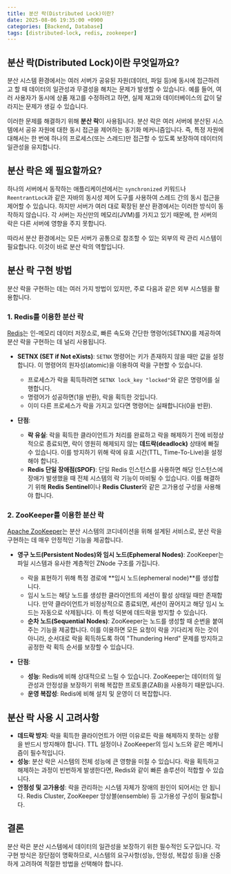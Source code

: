```yaml
---
title: 분산 락(Distributed Lock)이란?
date: 2025-08-06 19:35:00 +0900
categories: [Backend, Database]
tags: [distributed-lock, redis, zookeeper]
---
```


## 분산 락(Distributed Lock)이란 무엇일까요?

분산 시스템 환경에서는 여러 서버가 공유된 자원(데이터, 파일 등)에 동시에 접근하려고 할 때 데이터의 일관성과 무결성을 해치는 문제가 발생할 수 있습니다. 예를 들어, 여러 사용자가 동시에 상품 재고를 수정하려고 하면, 실제 재고와 데이터베이스의 값이 달라지는 문제가 생길 수 있습니다.

이러한 문제를 해결하기 위해 **분산 락**이 사용됩니다. 분산 락은 여러 서버에 분산된 시스템에서 공유 자원에 대한 동시 접근을 제어하는 동기화 메커니즘입니다. 즉, 특정 자원에 대해서는 한 번에 하나의 프로세스(또는 스레드)만 접근할 수 있도록 보장하여 데이터의 일관성을 유지합니다.

## 분산 락은 왜 필요할까요?

하나의 서버에서 동작하는 애플리케이션에서는 `synchronized` 키워드나 `ReentrantLock`과 같은 자바의 동시성 제어 도구를 사용하여 스레드 간의 동시 접근을 제어할 수 있습니다. 하지만 서버가 여러 대로 확장된 분산 환경에서는 이러한 방식이 동작하지 않습니다. 각 서버는 자신만의 메모리(JVM)를 가지고 있기 때문에, 한 서버의 락은 다른 서버에 영향을 주지 못합니다.

따라서 분산 환경에서는 모든 서버가 공통으로 참조할 수 있는 외부의 락 관리 시스템이 필요합니다. 이것이 바로 분산 락의 역할입니다.

## 분산 락 구현 방법

분산 락을 구현하는 데는 여러 가지 방법이 있지만, 주로 다음과 같은 외부 시스템을 활용합니다.

### 1. Redis를 이용한 분산 락

[Redis](https://redis.io/)는 인-메모리 데이터 저장소로, 빠른 속도와 간단한 명령어(SETNX)를 제공하여 분산 락을 구현하는 데 널리 사용됩니다.

- **SETNX (SET if Not eXists)**: `SETNX` 명령어는 키가 존재하지 않을 때만 값을 설정합니다. 이 명령어의 원자성(atomic)을 이용하여 락을 구현할 수 있습니다.
    - 프로세스가 락을 획득하려면 `SETNX lock_key "locked"`와 같은 명령어를 실행합니다.
    - 명령어가 성공하면(1을 반환), 락을 획득한 것입니다.
    - 이미 다른 프로세스가 락을 가지고 있다면 명령어는 실패합니다(0을 반환).

- **단점**:
    - **락 유실**: 락을 획득한 클라이언트가 처리를 완료하고 락을 해제하기 전에 비정상적으로 종료되면, 락이 영원히 해제되지 않는 **데드락(deadlock)** 상태에 빠질 수 있습니다. 이를 방지하기 위해 락에 유효 시간(TTL, Time-To-Live)을 설정해야 합니다.
    - **Redis 단일 장애점(SPOF)**: 단일 Redis 인스턴스를 사용하면 해당 인스턴스에 장애가 발생했을 때 전체 시스템의 락 기능이 마비될 수 있습니다. 이를 해결하기 위해 **Redis Sentinel**이나 **Redis Cluster**와 같은 고가용성 구성을 사용해야 합니다.

### 2. ZooKeeper를 이용한 분산 락

[Apache ZooKeeper](https://zookeeper.apache.org/)는 분산 시스템의 코디네이션을 위해 설계된 서비스로, 분산 락을 구현하는 데 매우 안정적인 기능을 제공합니다.

- **영구 노드(Persistent Nodes)와 임시 노드(Ephemeral Nodes)**: ZooKeeper는 파일 시스템과 유사한 계층적인 ZNode 구조를 가집니다.
    - 락을 표현하기 위해 특정 경로에 **임시 노드(ephemeral node)**를 생성합니다.
    - 임시 노드는 해당 노드를 생성한 클라이언트의 세션이 활성 상태일 때만 존재합니다. 만약 클라이언트가 비정상적으로 종료되면, 세션이 끊어지고 해당 임시 노드는 자동으로 삭제됩니다. 이 특성 덕분에 데드락을 방지할 수 있습니다.
    - **순차 노드(Sequential Nodes)**: ZooKeeper는 노드를 생성할 때 순번을 붙여주는 기능을 제공합니다. 이를 이용하면 모든 요청이 락을 기다리게 하는 것이 아니라, 순서대로 락을 획득하도록 하여 "Thundering Herd" 문제를 방지하고 공정한 락 획득 순서를 보장할 수 있습니다.

- **단점**:
    - **성능**: Redis에 비해 상대적으로 느릴 수 있습니다. ZooKeeper는 데이터의 일관성과 안정성을 보장하기 위해 복잡한 프로토콜(ZAB)을 사용하기 때문입니다.
    - **운영 복잡성**: Redis에 비해 설치 및 운영이 더 복잡합니다.

## 분산 락 사용 시 고려사항

- **데드락 방지**: 락을 획득한 클라이언트가 어떤 이유로든 락을 해제하지 못하는 상황을 반드시 방지해야 합니다. TTL 설정이나 ZooKeeper의 임시 노드와 같은 메커니즘이 필수적입니다.
- **성능**: 분산 락은 시스템의 전체 성능에 큰 영향을 미칠 수 있습니다. 락을 획득하고 해제하는 과정이 빈번하게 발생한다면, Redis와 같이 빠른 솔루션이 적합할 수 있습니다.
- **안정성 및 고가용성**: 락을 관리하는 시스템 자체가 장애의 원인이 되어서는 안 됩니다. Redis Cluster, ZooKeeper 앙상블(ensemble) 등 고가용성 구성이 필요합니다.

## 결론

분산 락은 분산 시스템에서 데이터의 일관성을 보장하기 위한 필수적인 도구입니다. 각 구현 방식은 장단점이 명확하므로, 시스템의 요구사항(성능, 안정성, 복잡성 등)을 신중하게 고려하여 적절한 방법을 선택해야 합니다.
